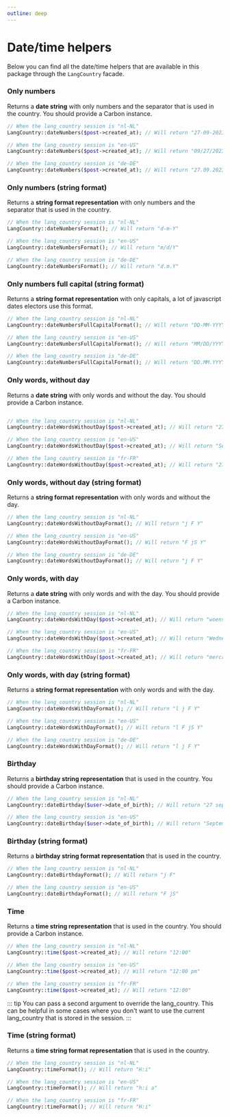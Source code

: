 ```yaml
---
outline: deep
---
```


# Date/time helpers

Below you can find all the date/time helpers that are available in this package through the `LangCountry` facade.

### Only numbers

Returns a **date string** with only numbers and the separator that is used in the country.
You should provide a Carbon instance.

```php
// When the lang_country session is "nl-NL"
LangCountry::dateNumbers($post->created_at); // Will return "27-09-2023"

// When the lang_country session is "en-US"
LangCountry::dateNumbers($post->created_at); // Will return "09/27/2023"

// When the lang_country session is "de-DE"
LangCountry::dateNumbers($post->created_at); // Will return "27.09.2023"
```

### Only numbers (string format)

Returns a **string format representation** with only numbers and the separator that is used in the
country.

```php
// When the lang_country session is "nl-NL"
LangCountry::dateNumbersFormat(); // Will return "d-m-Y"

// When the lang_country session is "en-US"
LangCountry::dateNumbersFormat(); // Will return "m/d/Y"

// When the lang_country session is "de-DE"
LangCountry::dateNumbersFormat(); // Will return "d.m.Y"
```

### Only numbers full capital (string format)

Returns a **string format representation** with only capitals, a lot of javascript dates electors use this format.

```php
// When the lang_country session is "nl-NL"
LangCountry::dateNumbersFullCapitalFormat(); // Will return "DD-MM-YYYY"

// When the lang_country session is "en-US"
LangCountry::dateNumbersFullCapitalFormat(); // Will return "MM/DD/YYYY"

// When the lang_country session is "de-DE"
LangCountry::dateNumbersFullCapitalFormat(); // Will return "DD.MM.YYYY"
```

### Only words, without day

Returns a **date string** with only words and without the day.
You should provide a Carbon instance.

```php

// When the lang_country session is "nl-NL"
LangCountry::dateWordsWithoutDay($post->created_at); // Will return "27 september 2023"

// When the lang_country session is "en-US"
LangCountry::dateWordsWithoutDay($post->created_at); // Will return "September 27th 2023"

// When the lang_country session is "fr-FR"
LangCountry::dateWordsWithoutDay($post->created_at); // Will return "27 septembre 2023"
```

### Only words, without day (string format)

Returns a **string format representation** with only words and without the day.

```php
// When the lang_country session is "nl-NL"
LangCountry::dateWordsWithoutDayFormat(); // Will return "j F Y"

// When the lang_country session is "en-US"
LangCountry::dateWordsWithoutDayFormat(); // Will return "F jS Y"

// When the lang_country session is "de-DE"
LangCountry::dateWordsWithoutDayFormat(); // Will return "j F Y"
```

### Only words, with day

Returns a **date string** with only words and with the day.
You should provide a Carbon instance.

```php
// When the lang_country session is "nl-NL"
LangCountry::dateWordsWithDay($post->created_at); // Will return "woensdag 27 september 2023"

// When the lang_country session is "en-US"
LangCountry::dateWordsWithDay($post->created_at); // Will return "Wednesday September 27th 2023"

// When the lang_country session is "fr-FR"
LangCountry::dateWordsWithDay($post->created_at); // Will return "mercredi 27 septembre 2023"
```

### Only words, with day (string format)

Returns a **string format representation** with only words and with the day.

```php
// When the lang_country session is "nl-NL"
LangCountry::dateWordsWithDayFormat(); // Will return "l j F Y"

// When the lang_country session is "en-US"
LangCountry::dateWordsWithDayFormat(); // Will return "l F jS Y"

// When the lang_country session is "de-DE"
LangCountry::dateWordsWithDayFormat(); // Will return "l j F Y"
```

### Birthday

Returns a **birthday string representation** that is used in the country.
You should provide a Carbon instance.

```php
// When the lang_country session is "nl-NL"
LangCountry::dateBirthday($user->date_of_birth); // Will return "27 september"

// When the lang_country session is "en-US"
LangCountry::dateBirthday($user->date_of_birth); // Will return "September 27th"
```

### Birthday (string format)

Returns a **birthday string format representation** that is used in the country.

```php
// When the lang_country session is "nl-NL"
LangCountry::dateBirthdayFormat(); // Will return "j F"

// When the lang_country session is "en-US"
LangCountry::dateBirthdayFormat(); // Will return "F jS"
```

### Time

Returns a **time string representation** that is used in the country.
You should provide a Carbon instance.

```php
// When the lang_country session is "nl-NL"
LangCountry::time($post->created_at); // Will return "12:00"

// When the lang_country session is "en-US"
LangCountry::time($post->created_at); // Will return "12:00 pm"

// When the lang_country session is "fr-FR"
LangCountry::time($post->created_at); // Will return "12:00"
```

::: tip
You can pass a second argument to override the lang_country. This can be helpful in some cases where you don't want to
use the current lang_country that is stored in the session.
:::

### Time (string format)

Returns a **time string format representation** that is used in the country.

```php
// When the lang_country session is "nl-NL"
LangCountry::timeFormat(); // Will return "H:i"

// When the lang_country session is "en-US"
LangCountry::timeFormat(); // Will return "h:i a"

// When the lang_country session is "fr-FR"
LangCountry::timeFormat(); // Will return "H:i"
```
